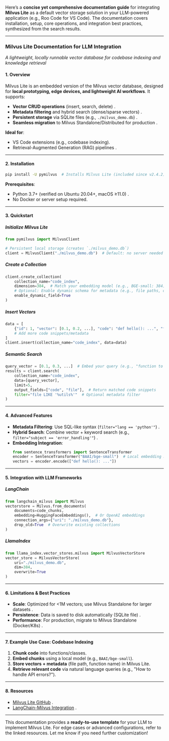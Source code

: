 Here’s a **concise yet comprehensive documentation guide** for integrating **Milvus Lite** as a default vector storage solution in your LLM-powered application (e.g., Roo Code for VS Code). The documentation covers installation, setup, core operations, and integration best practices, synthesized from the search results.

---

### **Milvus Lite Documentation for LLM Integration**
*A lightweight, locally runnable vector database for codebase indexing and knowledge retrieval*

#### **1. Overview**
Milvus Lite is an embedded version of the Milvus vector database, designed for **local prototyping, edge devices, and lightweight AI workflows**. It supports:
- **Vector CRUD operations** (insert, search, delete) .
- **Metadata filtering** and hybrid search (dense/sparse vectors) .
- **Persistent storage** via SQLite files (e.g., `./milvus_demo.db`) .
- **Seamless migration** to Milvus Standalone/Distributed for production .

**Ideal for**:
- VS Code extensions (e.g., codebase indexing).
- Retrieval-Augmented Generation (RAG) pipelines .

---

#### **2. Installation**
```bash
pip install -U pymilvus  # Installs Milvus Lite (included since v2.4.2)
```
**Prerequisites**:
- Python 3.7+ (verified on Ubuntu 20.04+, macOS ≥11.0) .
- No Docker or server setup required.

---

#### **3. Quickstart**
##### **Initialize Milvus Lite**
```python
from pymilvus import MilvusClient

# Persistent local storage (creates `./milvus_demo.db`)
client = MilvusClient("./milvus_demo.db")  # Default: no server needed
```

##### **Create a Collection**
```python
client.create_collection(
    collection_name="code_index",
    dimension=384,  # Match your embedding model (e.g., BGE-small: 384)
    # Optional: Enable dynamic schema for metadata (e.g., file paths, code snippets)
    enable_dynamic_field=True
)
```

##### **Insert Vectors**
```python
data = [
    {"id": 1, "vector": [0.1, 0.2, ...], "code": "def hello(): ...", "file": "src/main.py"},
    # Add more code snippets/metadata
]
client.insert(collection_name="code_index", data=data)
```

##### **Semantic Search**
```python
query_vector = [0.1, 0.3, ...]  # Embed your query (e.g., "function to parse JSON")
results = client.search(
    collection_name="code_index",
    data=[query_vector],
    limit=5,
    output_fields=["code", "file"],  # Return matched code snippets
    filter="file LIKE '%utils%'"  # Optional metadata filter
)
```

---

#### **4. Advanced Features**
- **Metadata Filtering**: Use SQL-like syntax (`filter="lang == 'python'"`) .
- **Hybrid Search**: Combine vector + keyword search (e.g., `filter="subject == 'error_handling'"`) .
- **Embedding Integration**:
  ```python
  from sentence_transformers import SentenceTransformer
  encoder = SentenceTransformer("BAAI/bge-small")  # Local embedding model
  vectors = encoder.encode(["def hello(): ..."])
  ```

---

#### **5. Integration with LLM Frameworks**
##### **LangChain**
```python
from langchain_milvus import Milvus
vectorstore = Milvus.from_documents(
    documents=code_chunks,
    embedding=HuggingFaceEmbeddings(),  # Or OpenAI embeddings
    connection_args={"uri": "./milvus_demo.db"},
    drop_old=True  # Overwrite existing collections
)
```

##### **LlamaIndex**
```python
from llama_index.vector_stores.milvus import MilvusVectorStore
vector_store = MilvusVectorStore(
    uri="./milvus_demo.db",
    dim=384,
    overwrite=True
)
```

---

#### **6. Limitations & Best Practices**
- **Scale**: Optimized for <1M vectors; use Milvus Standalone for larger datasets .
- **Persistence**: Data is saved to disk automatically (SQLite file) .
- **Performance**: For production, migrate to Milvus Standalone (Docker/K8s) .

---

#### **7. Example Use Case: Codebase Indexing**
1. **Chunk code** into functions/classes.
2. **Embed chunks** using a local model (e.g., `BAAI/bge-small`).
3. **Store vectors + metadata** (file path, function name) in Milvus Lite.
4. **Retrieve relevant code** via natural language queries (e.g., "How to handle API errors?").

---

#### **8. Resources**
- [Milvus Lite GitHub](https://github.com/milvus-io/milvus-lite) .
- [LangChain-Milvus Integration](https://zilliz.com/blog/how-to-connect-to-milvus-lite-using-langchain-and-llamaindex) .

---

This documentation provides a **ready-to-use template** for your LLM to implement Milvus Lite. For edge cases or advanced configurations, refer to the linked resources. Let me know if you need further customization!
